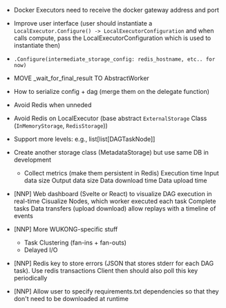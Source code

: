 - Docker Executors need to receive the docker gateway address and port

- Improve user interface (user should instantiate a `LocalExecutor.Configure() -> LocalExecutorConfiguration` and when calls compute, pass the LocalExecutorConfiguration which is used to instantiate then)
- `.Configure(intermediate_storage_config: redis_hostname, etc.. for now)`
- MOVE _wait_for_final_result TO AbstractWorker
- How to serialize config + dag (merge them on the delegate function)

- Avoid Redis when unneded
- Avoid Redis on LocalExecutor (base abstract `ExternalStorage` Class (`InMemoryStorage`, `RedisStorage`))

- Support more levels: e.g., list[list[DAGTaskNode]]

- Create another storage class (MetadataStorage) but use same DB in development
    - Collect metrics (make them persistent in Redis)
        Execution time
        Input data size
        Output data size
        Data download time
        Data upload time

- [NNP] Web dashboard (Svelte or React) to visualize DAG execution in real-time
    Cisualize Nodes, which worker executed each task
    Complete tasks
    Data transfers (upload download)
    allow replays with a timeline of events

- [NNP] More WUKONG-specific stuff
    - Task Clustering (fan-ins + fan-outs)
    - Delayed I/O

- [NNP] Redis key to store errors (JSON that stores stderr for each DAG task). Use redis transactions
    Client then should also poll this key periodically
- [NNP] Allow user to specify requirements.txt dependencies so that they don't need to be downloaded at runtime